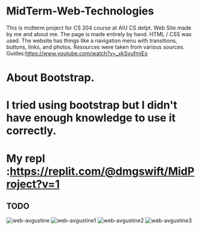 # MidTerm-Web-Technologies
This is midterm project for CS 204 course at AIU CS detpt.
Web Site made by me and about me. 
The page is made entirely by hand. 
HTML / CSS was used. 
The website has things like a navigation menu with transitions, buttons, links, and photos.
Resources were taken from various sources.
Guides:https://www.youtube.com/watch?v=_xkSvufmjEs

# About Bootstrap.
# I tried using bootstrap but I didn't have enough knowledge to use it correctly.
# My repl :https://replit.com/@dmgswift/MidProject?v=1
 
 
## TODO
![web-avgustine](https://user-images.githubusercontent.com/72886935/141477366-390db4c9-168b-4f0c-9e77-d7eb6bb77b7b.png)
![web-avgustine1](https://user-images.githubusercontent.com/72886935/141476643-738d2915-b105-4671-a427-b170670e7d40.png)
![web-avgustine2](https://user-images.githubusercontent.com/72886935/141477212-c76df491-3d0b-49a1-a99d-5a15f4fd3c27.png)
![web-avgustine3](https://user-images.githubusercontent.com/72886935/141477105-40f00517-38ce-4543-9f7f-727f9222bd99.png)

